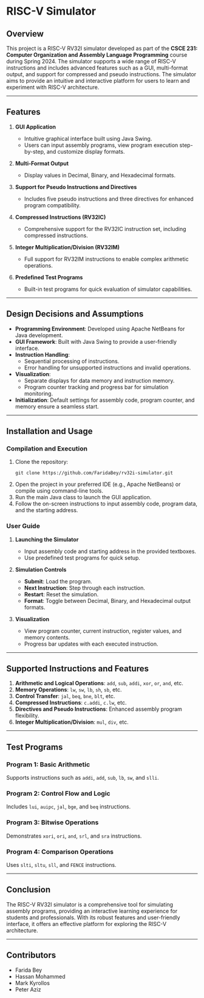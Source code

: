 # RISC-V Simulator

## Overview

This project is a RISC-V RV32I simulator developed as part of the **CSCE 231: Computer Organization and Assembly Language Programming** course during Spring 2024. The simulator supports a wide range of RISC-V instructions and includes advanced features such as a GUI, multi-format output, and support for compressed and pseudo instructions. The simulator aims to provide an intuitive and interactive platform for users to learn and experiment with RISC-V architecture.

---

## Features

1. **GUI Application**

   - Intuitive graphical interface built using Java Swing.
   - Users can input assembly programs, view program execution step-by-step, and customize display formats.

2. **Multi-Format Output**

   - Display values in Decimal, Binary, and Hexadecimal formats.

3. **Support for Pseudo Instructions and Directives**

   - Includes five pseudo instructions and three directives for enhanced program compatibility.

4. **Compressed Instructions (RV32IC)**

   - Comprehensive support for the RV32IC instruction set, including compressed instructions.

5. **Integer Multiplication/Division (RV32IM)**

   - Full support for RV32IM instructions to enable complex arithmetic operations.

6. **Predefined Test Programs**

   - Built-in test programs for quick evaluation of simulator capabilities.

---

## Design Decisions and Assumptions

- **Programming Environment**: Developed using Apache NetBeans for Java development.
- **GUI Framework**: Built with Java Swing to provide a user-friendly interface.
- **Instruction Handling**:
  - Sequential processing of instructions.
  - Error handling for unsupported instructions and invalid operations.
- **Visualization**:
  - Separate displays for data memory and instruction memory.
  - Program counter tracking and progress bar for simulation monitoring.
- **Initialization**: Default settings for assembly code, program counter, and memory ensure a seamless start.

---

## Installation and Usage

### Compilation and Execution

1. Clone the repository:
   ```
   git clone https://github.com/FaridaBey/rv32i-simulator.git
   ```
2. Open the project in your preferred IDE (e.g., Apache NetBeans) or compile using command-line tools.
3. Run the main Java class to launch the GUI application.
4. Follow the on-screen instructions to input assembly code, program data, and the starting address.

### User Guide

1. **Launching the Simulator**

   - Input assembly code and starting address in the provided textboxes.
   - Use predefined test programs for quick setup.

2. **Simulation Controls**

   - **Submit**: Load the program.
   - **Next Instruction**: Step through each instruction.
   - **Restart**: Reset the simulation.
   - **Format**: Toggle between Decimal, Binary, and Hexadecimal output formats.

3. **Visualization**

   - View program counter, current instruction, register values, and memory contents.
   - Progress bar updates with each executed instruction.

---

## Supported Instructions and Features

1. **Arithmetic and Logical Operations**: `add`, `sub`, `addi`, `xor`, `or`, `and`, etc.
2. **Memory Operations**: `lw`, `sw`, `lb`, `sh`, `sb`, etc.
3. **Control Transfer**: `jal`, `beq`, `bne`, `blt`, etc.
4. **Compressed Instructions**: `c.addi`, `c.lw`, etc.
5. **Directives and Pseudo Instructions**: Enhanced assembly program flexibility.
6. **Integer Multiplication/Division**: `mul`, `div`, etc.

---

## Test Programs

### Program 1: Basic Arithmetic

Supports instructions such as `addi`, `add`, `sub`, `lb`, `sw`, and `slli`.

### Program 2: Control Flow and Logic

Includes `lui`, `auipc`, `jal`, `bge`, and `beq` instructions.

### Program 3: Bitwise Operations

Demonstrates `xori`, `ori`, `and`, `srl`, and `sra` instructions.

### Program 4: Comparison Operations

Uses `slti`, `sltu`, `sll`, and `FENCE` instructions.

---

## Conclusion

The RISC-V RV32I simulator is a comprehensive tool for simulating assembly programs, providing an interactive learning experience for students and professionals. With its robust features and user-friendly interface, it offers an effective platform for exploring the RISC-V architecture.

---

## Contributors

- Farida Bey&#x20;
- Hassan Mohammed&#x20;
- Mark Kyrollos
- Peter Aziz 
